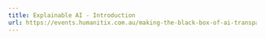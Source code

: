 ```yaml
---
title: Explainable AI - Introduction
url: https://events.humanitix.com.au/making-the-black-box-of-ai-transparent-with-explainable-ai-xai
---
```

